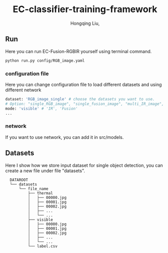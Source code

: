 <p align="center">

<h1 align="center">EC-classifier-training-framework</h1>
<p align="center">
Hongqing Liu, 

</p>
    
## Run
Here you can run EC-Fusion-RGBIR yourself using terminal command.

```bash
python run.py config/RGB_image.yaml
```

### configuration file
Here you can change configuration file to load different datasets and using different network

```bash
dataset: 'RGB_image_single' # choose the datasets you want to use.
# Option: "single_RGB_image", "single_fusion_image", "multi_IR_image", ...
mode: 'visible' # 'IR', 'Fusion'
...
```

### network
If you want to use network, you can add it in src/models.

## Datasets
Here I show how we store input dataset for single object detection, you can create a new file under file "datasets".

```
  DATAROOT
  └── datasets
      └── file_name
          ├── thermal
          │   ├── 00000.jpg
          │   ├── 00001.jpg
          │   ├── 00002.jpg
          │   ├── ...
          │   └── ...
          ├── visible
          │   ├── 00000.jpg
          │   ├── 00001.jpg
          │   ├── 00002.jpg
          │   ├── ...
          │   └── ...
          └── label.csv

```
